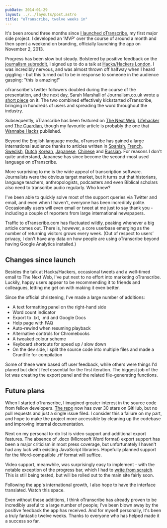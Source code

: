 ```yaml
---
pubDate: 2014-01-29
layout: ../../layouts/post.astro
title: "oTranscribe, twelve weeks in"
---
```


It's been around three months since [I launched oTranscribe](http://ejb.github.io/2013/10/03/otranscribe.html), my first major side project. I developed an ’MVP’ over the course of around a month and then spent a weekend on branding, officially launching the app on November 2, 2013.

Progress has been slow but steady. Bolstered by positive feedback on the [journalism subreddit](http://www.reddit.com/r/Journalism/comments/1qb5dx/im_developing_a_web_app_to_make_transcribing/), I signed up to do a talk at [Hacks/Hackers London](http://www.meetup.com/HacksHackersLondon/). I was incredibly nervous, and was almost thrown off halfway when I heard giggling - but this turned out to be in response to someone in the audience gasping: "this is amazing!"

oTranscribe's twitter followers doubled during the course of the presentation, and the next day, Sarah Marshall of Journalism.co.uk wrote a [short piece](http://www.journalism.co.uk/news/journalist-creates-web-app-for-audio-transcription/s2/a555258/) on it. The two combined effectively kickstarted oTranscribe, bringing in hundreds of users and spreading the word throughout the industry.

Subsequently, oTranscribe has been featured on [The Next Web](http://thenextweb.com/apps/2014/01/08/otranscribe-simple-useful-free-web-app-transcription), [Lifehacker](http://lifehacker.com/otranscribe-is-a-free-keyboard-friendly-transcription-1498812713) and [The Guardian](http://www.theguardian.com/media/2014/jan/22/ten-tools-for-digital-and-citizen-journalists-on-the-go), though my favourite article is probably the one that [Wannabe Hacks](http://wannabehacks.co.uk/2013/12/19/otranscribe-a-new-tool-to-help-make-transcribing-audio-easier/) published.

Beyond the English language media, oTranscribe has gained a large international audience thanks to articles written in [Spanish](http://wwwhatsnew.com/2014/01/08/otranscribe-excelente-opcion-para-pasar-de-audio-a-texto/), [French](http://korben.info/transcrire-rapidement-un-fichier-audio.html), [Swedish](http://feber.se/webb/art/291231/smidigare_transkribering_med_o/), [Dutch](http://www.manssen.nl/2014/01/28/otranscribe-handig-hulpje-bij-het-uittypen-van-een-opgenomen-gesprek/) [Korean](http://olpost.com/v/10501631), [Japanese](http://www.100shiki.com/archives/2014/01/otranscribe.html), [Chinese](http://www.lupaworld.com/article-235060-1.html) and [Russian](http://lifehacker.ru/2014/01/27/otranscribe-luchshee-reshenie-dlya-transkribirovaniya/). For reasons I don't quite understand, Japanese has since become the second-most used language on oTranscribe.

More surprising to me is the wide appeal of transcription software. Journalists were the obvious target market, but it turns out that historians, language teachers, anthropologists, podcasters and even Biblical scholars also need to transcribe audio regularly. Who knew?

I've been able to quickly solve most of the support queries via Twitter and email, and even when I haven't, everyone has been incredibly polite. Occasionally users will even email or tweet at me just to say thank you - including a couple of reporters from large international newspapers.

Traffic to oTranscribe.com has fluctuated wildly, peaking whenever a big article comes out. There is, however, a core userbase emerging as the number of returning visitors grows every week. (Out of respect to users’ privacy, I don't have any data on how people are using oTranscribe beyond having Google Analytics installed.)

## Changes since launch

Besides the talk at Hacks/Hackers, occasional tweets and a well-timed email to The Next Web, I've put next to no effort into marketing oTranscribe. Luckily, happy users appear to be recommending it to friends and colleagues, letting me get on with making it even better.

Since the official christening, I've made a large number of additions:

- A text formatting panel on the right-hand side
- Word count indicator
- Export to .txt, .md and Google Docs
- Help page with FAQ
- Auto-rewind when resuming playback
- Alternative controls for Chromebooks
- A tweaked colour scheme
- Keyboard shortcuts for speed up / slow down
- On the dev side, I split the source code into multiple files and made a Gruntfile for compilation

Some of these were based off user feedback, while others were things I'd planed but didn't feel essential for the first iteration. The biggest job of the lot was creating the export panel and the related file-generating functions.

## Future plans

When I started oTranscribe, I imagined greater interest in the source code from fellow developers. [The repo](https://github.com/otranscribe/otranscribe) now has over 30 stars on GitHub, but no pull requests and just a single issue filed. I consider this a failure on my part, and hope to make the project more accessible by cleaning up the codebase and improving internal documentation.

Next on my personal to-do list is video support and additional export features. The absence of .docx (Microsoft Word format) export support has been a major criticism in most press coverage, but unfortunately I haven't had any luck with existing JavaScript libraries. Hopefully planned support for the Word-compatible .rtf format will suffice.

Video support, meanwhile, was surprisingly easy to implement - with the notable exception of the progress bar, which I had to [write from scratch](http://GitHub.com/ejb/progressor.js). This is still being tested, but will be rolled out to the main site fairly soon.

Following the app's international growth, I also hope to have the interface translated. Watch this space.

Even without these additions, I think oTranscribe has already proven to be incredibly useful to a large number of people; I've been blown away by the positive feedback the app has received. And for myself personally, It's been a truly fantastic twelve weeks. Thanks to everyone who has helped made it a success so far.
